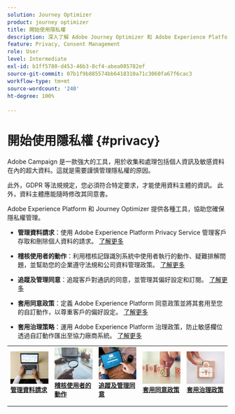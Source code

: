 ```yaml
---
solution: Journey Optimizer
product: journey optimizer
title: 開始使用隱私權
description: 深入了解 Adobe Journey Optimizer 和 Adobe Experience Platform 的隱私權。
feature: Privacy, Consent Management
role: User
level: Intermediate
exl-id: b1ff5780-d453-46b3-8cf4-abea085782ef
source-git-commit: 07b1f9b885574bb6418310a71c3060fa67f6cac3
workflow-type: tm+mt
source-wordcount: '240'
ht-degree: 100%

---
```


# 開始使用隱私權 {#privacy}

Adobe Campaign 是一款強大的工具，用於收集和處理包括個人資訊及敏感資料在內的超大資料。這就是需要謹慎管理隱私權的原因。

此外，GDPR 等法規規定，您必須符合特定要求，才能使用資料主體的資訊。 此外，資料主體應能隨時修改其同意書。

Adobe Experience Platform 和 Journey Optimizer 提供各種工具，協助您確保隱私權管理。

* **管理資料請求**：使用 Adobe Experience Platform Privacy Service 管理客戶存取和刪除個人資料的請求。 [了解更多](requests.md)

* **稽核使用者的動作**：利用稽核記錄識別系統中使用者執行的動作、疑難排解問題，並幫助您的企業遵守法規和公司資料管理政策。 [了解更多](audit-logs.md)

* **追蹤及管理同意**：追蹤客戶對通訊的同意，並管理其偏好設定和訂閱。 [了解更多](opt-out.md)

* **套用同意政策**：定義 Adobe Experience Platform 同意政策並將其套用至您的自訂動作，以尊重客戶的偏好設定。 [了解更多](../action/consent.md)

* **套用治理策略**：運用 Adobe Experience Platform 治理政策，防止敏感欄位透過自訂動作匯出至協力廠商系統。 [了解更多](../action/action-privacy.md)

<table style="table-layout:fixed"><tr style="border: 0;">
<td>
<a href="requests.md">
<img alt="銷售機會" src="../assets/do-not-localize/privacy-request.jpeg">
</a>
<div><a href="requests.md"><strong>管理資料請求</strong>
</div>
<p>
</td>
<td>
<a href="audit-logs.md">
<img alt="不頻繁" src="../assets/do-not-localize/privacy-audit.jpeg">
</a>
<div>
<a href="audit-logs.md"><strong>稽核使用者的動作</strong></a>
</div>
<p></td>
<td>
<a href="opt-out.md">
<img alt="驗證" src="../assets/do-not-localize/privacy-track-consent.jpeg">
</a>
<div>
<a href="opt-out.md"><strong>追蹤及管理同意</strong></a>
</div>
<p>
</td>
<td>
<a href="../action/consent.md">
<img alt="驗證" src="../assets/do-not-localize/privacy-consent-policies.jpeg">
</a>
<div>
<a href="../action/consent.md"><strong>套用同意政策</strong></a>
</div>
<p>
</td>
<td>
<a href="../action/action-privacy.md">
<img alt="驗證" src="../assets/do-not-localize/privacy-governance.jpeg">
</a>
<div>
<a href="../action/action-privacy.md"><strong>套用治理政策</strong></a>
</div>
<p>
</td>
</tr></table>
